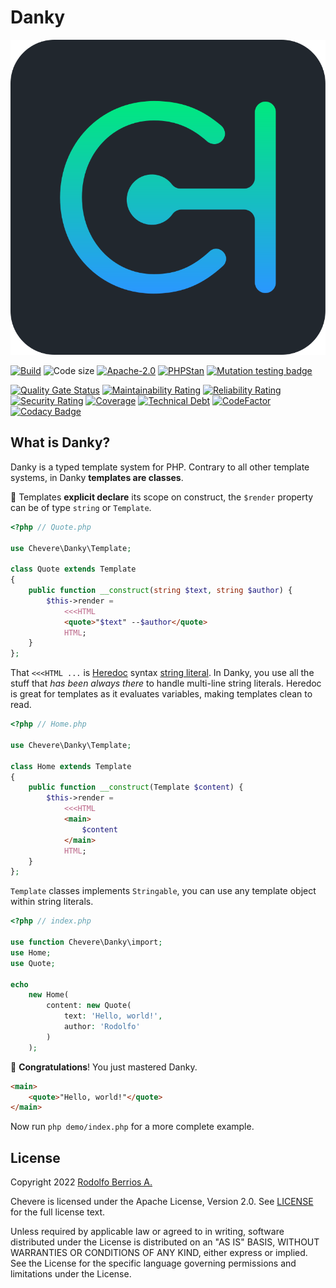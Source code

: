 # Danky

![Chevere](chevere.svg)

[![Build](https://img.shields.io/github/actions/workflow/status/chevere/danky/test.yml?branch=0.3&style=flat-square)](https://github.com/chevere/danky/actions)
![Code size](https://img.shields.io/github/languages/code-size/chevere/danky?style=flat-square)
[![Apache-2.0](https://img.shields.io/github/license/chevere/danky?style=flat-square)](LICENSE)
[![PHPStan](https://img.shields.io/badge/PHPStan-level%209-blueviolet?style=flat-square)](https://phpstan.org/)
[![Mutation testing badge](https://img.shields.io/endpoint?style=flat-square&url=https%3A%2F%2Fbadge-api.stryker-mutator.io%2Fgithub.com%2Fchevere%2Fdanky%2F0.3)](https://dashboard.stryker-mutator.io/reports/github.com/chevere/danky/0.3)

[![Quality Gate Status](https://sonarcloud.io/api/project_badges/measure?project=chevere_danky&metric=alert_status)](https://sonarcloud.io/dashboard?id=chevere_danky)
[![Maintainability Rating](https://sonarcloud.io/api/project_badges/measure?project=chevere_danky&metric=sqale_rating)](https://sonarcloud.io/dashboard?id=chevere_danky)
[![Reliability Rating](https://sonarcloud.io/api/project_badges/measure?project=chevere_danky&metric=reliability_rating)](https://sonarcloud.io/dashboard?id=chevere_danky)
[![Security Rating](https://sonarcloud.io/api/project_badges/measure?project=chevere_danky&metric=security_rating)](https://sonarcloud.io/dashboard?id=chevere_danky)
[![Coverage](https://sonarcloud.io/api/project_badges/measure?project=chevere_danky&metric=coverage)](https://sonarcloud.io/dashboard?id=chevere_danky)
[![Technical Debt](https://sonarcloud.io/api/project_badges/measure?project=chevere_danky&metric=sqale_index)](https://sonarcloud.io/dashboard?id=chevere_danky)
[![CodeFactor](https://www.codefactor.io/repository/github/chevere/danky/badge)](https://www.codefactor.io/repository/github/chevere/danky)
[![Codacy Badge](https://app.codacy.com/project/badge/Grade/b956754f8ff04aaa9ca24a6e4cc21661)](https://www.codacy.com/gh/chevere/danky/dashboard)

## What is Danky?

Danky is a typed template system for PHP. Contrary to all other template systems, in Danky **templates are classes**.

🦄 Templates **explicit declare** its scope on construct, the `$render` property can be of type `string` or `Template`.

```php
<?php // Quote.php

use Chevere\Danky\Template;

class Quote extends Template
{
    public function __construct(string $text, string $author) {
        $this->render =
            <<<HTML
            <quote>"$text" --$author</quote>
            HTML;
    }
};
```

That `<<<HTML ...` is [Heredoc](https://www.php.net/manual/en/language.types.string.php#language.types.string.syntax.heredoc) syntax [string literal](https://www.php.net/manual/en/language.types.string.php). In Danky, you use all the stuff that _has been always there_ to handle multi-line string literals. Heredoc is great for templates as it evaluates variables, making templates clean to read.

```php
<?php // Home.php

use Chevere\Danky\Template;

class Home extends Template
{
    public function __construct(Template $content) {
        $this->render =
            <<<HTML
            <main>
                $content
            </main>
            HTML;
    }
};
```

`Template` classes implements `Stringable`, you can use any template object within string literals.

```php
<?php // index.php

use function Chevere\Danky\import;
use Home;
use Quote;

echo
    new Home(
        content: new Quote(
            text: 'Hello, world!',
            author: 'Rodolfo'
        )
    );
```

🥳 **Congratulations**! You just mastered Danky.

```html
<main>
    <quote>"Hello, world!"</quote>
</main>
```

Now run `php demo/index.php` for a more complete example.

## License

Copyright 2022 [Rodolfo Berrios A.](https://rodolfoberrios.com/)

Chevere is licensed under the Apache License, Version 2.0. See [LICENSE](LICENSE) for the full license text.

Unless required by applicable law or agreed to in writing, software distributed under the License is distributed on an "AS IS" BASIS, WITHOUT WARRANTIES OR CONDITIONS OF ANY KIND, either express or implied. See the License for the specific language governing permissions and limitations under the License.
